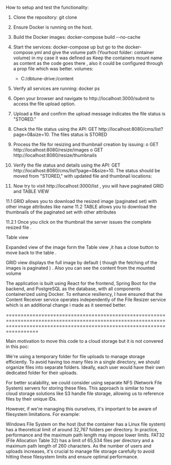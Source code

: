 How to setup and test the functionality:

1.	Clone the repository: git clone <URL>
2.	Ensure Docker is running on the host.
3.	Build the Docker images: docker-compose build --no-cache
4.	Start the services: docker-compose up but go to the docker-compose.yml and give the volume path (Yourhost folder: container volume) in my case it was defined as
Keep the containers mount name as content as the code goes there , also it could be configured through a prop file which was better.
 volumes:
      - C:/dbtune-drive:/content


5.	Verify all services are running: docker ps
 
6.	Open your browser and navigate to http://localhost:3000/submit to access the file upload option.
7.	Upload a file and confirm the upload message indicates the file status is "STORED."
 
8.	Check the file status using the API: GET http://localhost:8080/cms/list?page=0&size=10. The files status is STORED 
 
9.	Process the file for resizing and thumbnail creation by issuing:
o	GET http://localhost:8080/resize/images
o	GET http://localhost:8080/resize/thumbnails 
10.	Verify the file status and details using the API: GET http://localhost:8080/cms/list?page=0&size=10. The status should be moved from  "STORED," with updated file and thumbnail locations:
 
  
11.	Now try to visit http://localhost:3000/list , you will have paginated GRID and TABLE VIEW

11.1 GRID allows you to download the resized image (paginated set) with other image attributes like name 
11.2 TABLE allows you to download the thumbnails of the paginated set with other attributes 

11.2.1 Once you click on the thumbnail the server issues the complete resized file .




Table view 
 

Expanded view of the image form the Table view ,it has a close button to move back to the table .
 

GRID view displays the full image by default ( though the fetching of the images is paginated ) .
Also you can see the content from the mounted volume 


The application is built using React for the frontend, Spring Boot for the backend, and PostgreSQL as the database, with all components containerized using Docker. To enhance resiliency, I have ensured that the Content Receiver service operates independently of the File Resizer service which is an additional change i made as it seemed better.
 

=============================================================================================================================================================================


Main motivation to move this code to a cloud storage but it is not convered in this poc:

We're using a temporary folder for file uploads to manage storage efficiently. To avoid having too many files in a single directory, we should organize files into separate folders. Ideally, each user would have their own dedicated folder for their uploads.

For better scalability, we could consider using separate NFS (Network File System) servers for storing these files. This approach is similar to how cloud storage solutions like S3 handle file storage, allowing us to reference files by their unique IDs.

However, if we're managing this ourselves, it's important to be aware of filesystem limitations. For example:

Windows File System on the host (but the container has a Linux file system) has a theoretical limit of around 32,767 folders per directory. In practice, performance and the maximum path length may impose lower limits.
FAT32 (File Allocation Table 32) has a limit of 65,534 files per directory and a maximum path length of 260 characters.
As the number of users and uploads increases, it's crucial to manage file storage carefully to avoid hitting these filesystem limits and ensure optimal performance.

 
